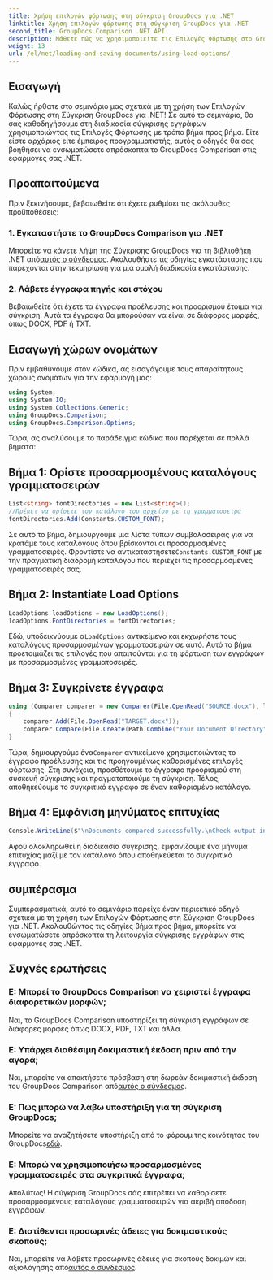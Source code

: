 ```yaml
---
title: Χρήση επιλογών φόρτωσης στη σύγκριση GroupDocs για .NET
linktitle: Χρήση επιλογών φόρτωσης στη σύγκριση GroupDocs για .NET
second_title: GroupDocs.Comparison .NET API
description: Μάθετε πώς να χρησιμοποιείτε τις Επιλογές Φόρτωσης στο GroupDocs Comparison για .NET για να συγκρίνετε έγγραφα με προσαρμοσμένες γραμματοσειρές απρόσκοπτα.
weight: 13
url: /el/net/loading-and-saving-documents/using-load-options/
---
```

## Εισαγωγή
Καλώς ήρθατε στο σεμινάριο μας σχετικά με τη χρήση των Επιλογών Φόρτωσης στη Σύγκριση GroupDocs για .NET! Σε αυτό το σεμινάριο, θα σας καθοδηγήσουμε στη διαδικασία σύγκρισης εγγράφων χρησιμοποιώντας τις Επιλογές Φόρτωσης με τρόπο βήμα προς βήμα. Είτε είστε αρχάριος είτε έμπειρος προγραμματιστής, αυτός ο οδηγός θα σας βοηθήσει να ενσωματώσετε απρόσκοπτα το GroupDocs Comparison στις εφαρμογές σας .NET.
## Προαπαιτούμενα
Πριν ξεκινήσουμε, βεβαιωθείτε ότι έχετε ρυθμίσει τις ακόλουθες προϋποθέσεις:
### 1. Εγκαταστήστε το GroupDocs Comparison για .NET
 Μπορείτε να κάνετε λήψη της Σύγκρισης GroupDocs για τη βιβλιοθήκη .NET από[αυτός ο σύνδεσμος](https://releases.groupdocs.com/comparison/net/). Ακολουθήστε τις οδηγίες εγκατάστασης που παρέχονται στην τεκμηρίωση για μια ομαλή διαδικασία εγκατάστασης.
### 2. Λάβετε έγγραφα πηγής και στόχου
Βεβαιωθείτε ότι έχετε τα έγγραφα προέλευσης και προορισμού έτοιμα για σύγκριση. Αυτά τα έγγραφα θα μπορούσαν να είναι σε διάφορες μορφές, όπως DOCX, PDF ή TXT.
## Εισαγωγή χώρων ονομάτων
Πριν εμβαθύνουμε στον κώδικα, ας εισαγάγουμε τους απαραίτητους χώρους ονομάτων για την εφαρμογή μας:
```csharp
using System;
using System.IO;
using System.Collections.Generic;
using GroupDocs.Comparison;
using GroupDocs.Comparison.Options;
```
Τώρα, ας αναλύσουμε το παράδειγμα κώδικα που παρέχεται σε πολλά βήματα:
## Βήμα 1: Ορίστε προσαρμοσμένους καταλόγους γραμματοσειρών
```csharp
List<string> fontDirectories = new List<string>();
//Πρέπει να ορίσετε τον κατάλογο του αρχείου με τη γραμματοσειρά
fontDirectories.Add(Constants.CUSTOM_FONT);
```
 Σε αυτό το βήμα, δημιουργούμε μια λίστα τύπων συμβολοσειράς για να κρατάμε τους καταλόγους όπου βρίσκονται οι προσαρμοσμένες γραμματοσειρές. Φροντίστε να αντικαταστήσετε`Constants.CUSTOM_FONT` με την πραγματική διαδρομή καταλόγου που περιέχει τις προσαρμοσμένες γραμματοσειρές σας.
## Βήμα 2: Instantiate Load Options
```csharp
LoadOptions loadOptions = new LoadOptions();
loadOptions.FontDirectories = fontDirectories;
```
 Εδώ, υποδεικνύουμε α`LoadOptions` αντικείμενο και εκχωρήστε τους καταλόγους προσαρμοσμένων γραμματοσειρών σε αυτό. Αυτό το βήμα προετοιμάζει τις επιλογές που απαιτούνται για τη φόρτωση των εγγράφων με προσαρμοσμένες γραμματοσειρές.
## Βήμα 3: Συγκρίνετε έγγραφα
```csharp
using (Comparer comparer = new Comparer(File.OpenRead("SOURCE.docx"), loadOptions))
{
    comparer.Add(File.OpenRead("TARGET.docx"));
    comparer.Compare(File.Create(Path.Combine("Your Document Directory", "RESULT.docx")));
}
```
 Τώρα, δημιουργούμε ένα`Comparer` αντικείμενο χρησιμοποιώντας το έγγραφο προέλευσης και τις προηγουμένως καθορισμένες επιλογές φόρτωσης. Στη συνέχεια, προσθέτουμε το έγγραφο προορισμού στη συσκευή σύγκρισης και πραγματοποιούμε τη σύγκριση. Τέλος, αποθηκεύουμε το συγκριτικό έγγραφο σε έναν καθορισμένο κατάλογο.
## Βήμα 4: Εμφάνιση μηνύματος επιτυχίας
```csharp
Console.WriteLine($"\nDocuments compared successfully.\nCheck output in {Directory.GetCurrentDirectory()}.");
```
Αφού ολοκληρωθεί η διαδικασία σύγκρισης, εμφανίζουμε ένα μήνυμα επιτυχίας μαζί με τον κατάλογο όπου αποθηκεύεται το συγκριτικό έγγραφο.
## συμπέρασμα
Συμπερασματικά, αυτό το σεμινάριο παρείχε έναν περιεκτικό οδηγό σχετικά με τη χρήση των Επιλογών Φόρτωσης στη Σύγκριση GroupDocs για .NET. Ακολουθώντας τις οδηγίες βήμα προς βήμα, μπορείτε να ενσωματώσετε απρόσκοπτα τη λειτουργία σύγκρισης εγγράφων στις εφαρμογές σας .NET.
## Συχνές ερωτήσεις
### Ε: Μπορεί το GroupDocs Comparison να χειριστεί έγγραφα διαφορετικών μορφών;
Ναι, το GroupDocs Comparison υποστηρίζει τη σύγκριση εγγράφων σε διάφορες μορφές όπως DOCX, PDF, TXT και άλλα.
### Ε: Υπάρχει διαθέσιμη δοκιμαστική έκδοση πριν από την αγορά;
 Ναι, μπορείτε να αποκτήσετε πρόσβαση στη δωρεάν δοκιμαστική έκδοση του GroupDocs Comparison από[αυτός ο σύνδεσμος](https://releases.groupdocs.com/).
### Ε: Πώς μπορώ να λάβω υποστήριξη για τη σύγκριση GroupDocs;
 Μπορείτε να αναζητήσετε υποστήριξη από το φόρουμ της κοινότητας του GroupDocs[εδώ](https://forum.groupdocs.com/c/comparison/12).
### Ε: Μπορώ να χρησιμοποιήσω προσαρμοσμένες γραμματοσειρές στα συγκριτικά έγγραφα;
Απολύτως! Η σύγκριση GroupDocs σάς επιτρέπει να καθορίσετε προσαρμοσμένους καταλόγους γραμματοσειρών για ακριβή απόδοση εγγράφων.
### Ε: Διατίθενται προσωρινές άδειες για δοκιμαστικούς σκοπούς;
Ναι, μπορείτε να λάβετε προσωρινές άδειες για σκοπούς δοκιμών και αξιολόγησης από[αυτός ο σύνδεσμος](https://purchase.groupdocs.com/temporary-license/).
